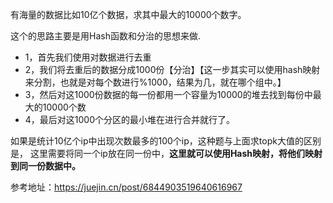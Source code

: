 有海量的数据比如10亿个数据，求其中最大的10000个数字。

这个的思路主要是用Hash函数和分治的思想来做.

- 1，首先我们使用对数据进行去重
- 2，我们将去重后的数据分成1000份【分治】【这一步其实可以使用hash映射来分割，也就是对每个数进行%1000，结果为几，就在哪个组中。】
- 3，然后对这1000份数据的每一份都用一个容量为10000的堆去找到每份中最大的10000个数
- 4，最后对这1000个分区的最小堆在进行合并就行了。


如果是统计10亿个ip中出现次数最多的100个ip，这种题与上面求topk大值的区别是，
这里需要将同一个ip放在同一份中，**这里就可以使用Hash映射，将他们映射到同一份数据中。**


参考地址：https://juejin.cn/post/6844903519640616967